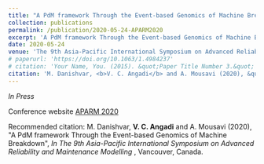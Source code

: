 ```yaml
---
title: "A PdM framework Through the Event-based Genomics of Machine Breakdown"
collection: publications
permalink: /publication/2020-05-24-APARM2020
excerpt: 'A PdM framework Through the Event-based Genomics of Machine Breakdown.'
date: 2020-05-24
venue: 'The 9th Asia-Pacific International Symposium on Advanced Reliability and Maintenance Modelling, Vancouver, Canada'
# paperurl: 'https://doi.org/10.1063/1.4984237'
# citation: 'Your Name, You. (2015). &quot;Paper Title Number 3.&quot; <i>Journal 1</i>. 1(3).'
citation: 'M. Danishvar, <b>V. C. Angadi</b> and A. Mousavi (2020), &quot;A PdM framework Through the Event-based Genomics of Machine Breakdown&quot;, <i>In The 9th Asia-Pacific International Symposium on Advanced Reliability and Maintenance Modelling </i>, Vancouver, Canada.'
---
```

<i>In Press</i>

Conference website [APARM 2020](http://www.aparm2020.org/)

Recommended citation: M. Danishvar, <b>V. C. Angadi</b> and A. Mousavi (2020), &quot;A PdM framework Through the Event-based Genomics of Machine Breakdown&quot;, <i>In The 9th Asia-Pacific International Symposium on Advanced Reliability and Maintenance Modelling </i>, Vancouver, Canada.
